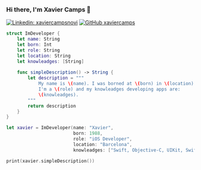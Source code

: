 ### Hi there, I'm Xavier Camps 👋

[![Linkedin: xaviercampsnovi](https://img.shields.io/badge/-xaviercampsnovi-blue?style=flat-square&logo=Linkedin&logoColor=white&link=https://www.linkedin.com/in/xaviercampsnovi/)](https://www.linkedin.com/in/xaviercampsnovi/)
[![GitHub xaviercamps](https://img.shields.io/github/followers/xaviercamps?label=follow&style=social)](https://github.com/xaviercamps)

```swift
struct ImDeveloper {
    let name: String
    let born: Int
    let role: String
    let location: String
    let knowleadges: [String]
    
    func simpleDescription() -> String {
        let description = """
            My name is \(name). I was borned at \(born) in \(location).
            I'm a \(role) and my knowleadges developing apps are:
            \(knowleadges).
        """
        return description
    }
}

let xavier = ImDeveloper(name: "Xavier",
                         born: 1988,
                         role: "iOS Developer",
                         location: "Barcelona",
                         knowleadges: ["Swift, Objective-C, UIKit, SwiftUI, Combine"])

print(xavier.simpleDescription())
```

